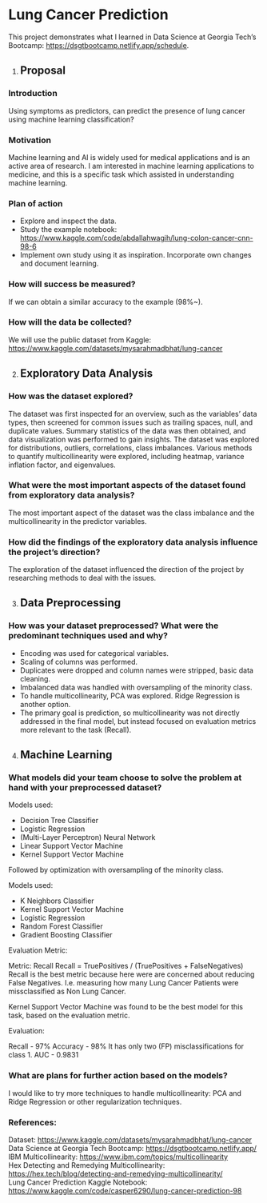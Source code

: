# Lung Cancer Prediction

This project demonstrates what I learned in Data Science at Georgia Tech’s Bootcamp: https://dsgtbootcamp.netlify.app/schedule. 

1.	## Proposal
### Introduction
Using symptoms as predictors, can predict the presence of lung cancer using machine learning classification?

### Motivation
Machine learning and AI is widely used for medical applications and is an active area of research. I am interested in machine learning applications to medicine, and this is a specific task which assisted in understanding machine learning.

### Plan of action
-	Explore and inspect the data.
-	Study the example notebook: https://www.kaggle.com/code/abdallahwagih/lung-colon-cancer-cnn-98-6 
-	Implement own study using it as inspiration. Incorporate own changes and document learning.

### How will success be measured?
If we can obtain a similar accuracy to the example (98%~).

### How will the data be collected?
We will use the public dataset from Kaggle: https://www.kaggle.com/datasets/mysarahmadbhat/lung-cancer 

2.	## Exploratory Data Analysis
### How was the dataset explored?
The dataset was first inspected for an overview, such as the variables’ data types, then screened for common issues such as trailing spaces, null, and duplicate values.
Summary statistics of the data was then obtained, and data visualization was performed to gain insights. 
The dataset was explored for distributions, outliers, correlations, class imbalances.
Various methods to quantify multicollinearity were explored, including heatmap, variance inflation factor, and eigenvalues.

### What were the most important aspects of the dataset found from exploratory data analysis?
The most important aspect of the dataset was the class imbalance and the multicollinearity in the predictor variables.

### How did the findings of the exploratory data analysis influence the project’s direction?
The exploration of the dataset influenced the direction of the project by researching methods to deal with the issues.

3.	## Data Preprocessing
### How was your dataset preprocessed? What were the predominant techniques used and why?
-	Encoding was used for categorical variables.
-	Scaling of columns was performed.
-	Duplicates were dropped and column names were stripped, basic data cleaning.
-	Imbalanced data was handled with oversampling of the minority class.
-	To handle multicollinearity, PCA was explored. Ridge Regression is another option.
-	The primary goal is prediction, so multicollinearity was not directly addressed in the final model, but instead focused on evaluation metrics more relevant to the task (Recall).

4.	## Machine Learning

### What models did your team choose to solve the problem at hand with your preprocessed dataset? 

Models used:
-	Decision Tree Classifier
-	Logistic Regression
-	(Multi-Layer Perceptron) Neural Network
-	Linear Support Vector Machine
-	Kernel Support Vector Machine

Followed by optimization with oversampling of the minority class.

Models used: 
-	K Neighbors Classifier
-	Kernel Support Vector Machine
-	Logistic Regression
-	Random Forest Classifier
-	Gradient Boosting Classifier

Evaluation Metric:

Metric: Recall
Recall = TruePositives / (TruePositives + FalseNegatives)
Recall is the best metric because here were are concerned about reducing False Negatives. I.e. measuring how many Lung Cancer Patients were missclassified as Non Lung Cancer.

Kernel Support Vector Machine was found to be the best model for this task, based on the evaluation metric.

Evaluation:

Recall - 97%
Accuracy - 98%
It has only two (FP) misclassifications for class 1.
AUC - 0.9831

### What are plans for further action based on the models?
I would like to try more techniques to handle multicollinearity: PCA and Ridge Regression or other regularization techniques.

### References:
Dataset: https://www.kaggle.com/datasets/mysarahmadbhat/lung-cancer  
Data Science at Georgia Tech Bootcamp: https://dsgtbootcamp.netlify.app/  
IBM Multicollinearity: https://www.ibm.com/topics/multicollinearity  
Hex Detecting and Remedying Multicollinearity: https://hex.tech/blog/detecting-and-remedying-multicollinearity/  
Lung Cancer Prediction Kaggle Notebook: https://www.kaggle.com/code/casper6290/lung-cancer-prediction-98
